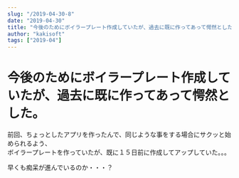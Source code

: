 ```yaml
---
slug: "/2019-04-30-8"
date: "2019-04-30"
title: "今後のためにボイラープレート作成していたが、過去に既に作ってあって愕然とした。"
author: "kakisoft"
tags: ["2019-04"]
---
```

# 今後のためにボイラープレート作成していたが、過去に既に作ってあって愕然とした。

前回、ちょっとしたアプリを作ったんで、同じような事をする場合にサクッと始められるよう、  
ボイラープレートを作っていたが、既に１５日前に作成してアップしていた。。。  

早くも痴呆が進んでいるのか・・・？  


